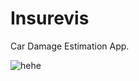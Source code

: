 # Insurevis

Car Damage Estimation App.

![hehe](https://www.reddit.com/media?url=https%3A%2F%2Fi.redd.it%2Fceetrhas51441.jpg)
